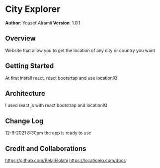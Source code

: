 # City Explorer

**Author**: Yousef Alramli
**Version**: 1.0.1

## Overview
Website that allow you to get the location of any city or country you want

## Getting Started
At first install react, react bootsrtap and use locationIQ

## Architecture
I used react js with react bootstrap and locationIQ

## Change Log
12-9-2021 8:30pm the app is ready to use

## Credit and Collaborations
https://github.com/BelalElolahi
https://locationiq.com/docs